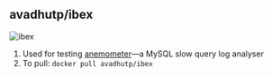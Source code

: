 ## avadhutp/ibex
![ibex](http://dockeri.co/image/avadhutp/ibex)

1. Used for testing [anemometer](https://github.com/box/Anemometer)—a MySQL slow query log analyser
2. To pull: `docker pull avadhutp/ibex`

